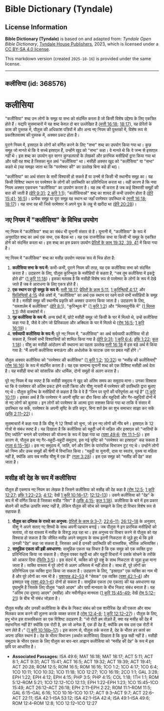 # Bible Dictionary (Tyndale)

## License Information

**Bible Dictionary (Tyndale)** is based on and adapted from: _Tyndale Open Bible Dictionary_, [Tyndale House Publishers](https://tyndaleopenresources.com/), 2023, which is licensed under a [CC BY-SA 4.0 license](https://creativecommons.org/licenses/by-sa/4.0/legalcode.en).

This markdown version (created `2025-10-16`) is provided under the same license.



--------------------------------

## कलीसिया (id: 368576)

कलीसिया
=======

"कलीसिया" शब्द उन लोगों के समूह या सभा को संदर्भित करता है जो किसी विशेष उद्देश्य के लिए एकत्रित होते हैं। यद्यपि सुसमाचारों में यह शब्द केवल दो बार उल्लेखित है ([मत्ती 16:18](https://ref.ly/Matt16:18); [18:17](https://ref.ly/Matt18:17)), यह प्रेरितों के काम की पुस्तक में, पौलुस की अधिकांश पत्रियों में और अन्य नए नियम की पुस्तकों में, विशेष रूप से प्रकाशितवाक्य की पुस्तक में, अक्सर प्रकट होता है।

पुराने नियम में, इस्राएल के लोगों को वर्णित करने के लिए "सभा" शब्द का उपयोग किया गया था। कुछ समूह जो मानते थे कि वे सच्चे इस्राएल हैं, उन्होंने खुद को "सभा" कहा। वे मानते थे कि वे जन्म से इस्राएल नहीं थे। इस शब्द का उपयोग मृत सागर कुण्डलपत्रों के लेखकों और प्रारंभिक मसीहियों द्वारा किया गया था और यही वह शब्द है जिसका मूल अर्थ "कलीसिया" था। मसीही अक्सर खुद को "कलीसिया" या "सभा" कहते थे (यह समझा जाता था कि "परमेश्वर की" का उल्लेख बिना कहे ही था)।

"कलीसिया" का अर्थ संसार के सभी विश्वासी हो सकते हैं या उनमें से किसी भी स्थानीय समूह का। यह किसी विशिष्ट स्थान पर परमेश्वर के लोगों की उपस्थिति का प्रतिनिधित्व करता था। यही कारण है कि नया नियम अक्सर एकवचन "कलीसिया" का उपयोग करता है। यह तब भी करता है जब कई विश्वासी समूहों की बात की जाती है ([प्रेरि 9:31](https://ref.ly/Acts9:31); [2 कुरि 1:1](https://ref.ly/2Cor1:1)); "कलीसियाओं" शब्द का शायद ही कभी उपयोग होता है ([प्रेरि 15:41](https://ref.ly/Acts15:41); [16:5](https://ref.ly/Acts16:5))। प्रत्येक समूह या पूरा समूह वह स्थान था जहाँ परमेश्वर उपस्थित थे ([मत्ती 16:18](https://ref.ly/Matt16:18); [18:17](https://ref.ly/Matt18:17))। यह सभा वह थी जिसे परमेश्वर ने अपने पुत्र के लहू से खरीदा था ([प्रेरि 20:28](https://ref.ly/Acts20:28))। 

नए नियम में "कलीसिया" के विभिन्न उपयोग
--------------------------------------

नए नियम में "कलीसिया" शब्द का संबंध भी यूनानी संसार से है। यूनानी में, "कलीसिया" के रूप में अनुवादित शब्द का अर्थ एक सभा, एक बैठक था। यह एक राजनीतिक सभा या किसी भी समूह के एकत्रित होने को संदर्भित करता था। इस शब्द का इस प्रकार उपयोग [प्रेरितों के काम 19:32, 39, 41](https://ref.ly/Acts19:32,Acts19:39,Acts19:41) में किया गया है।

नए नियम में "कलीसिया" शब्द का मसीह उपयोग व्यापक रूप से भिन्न होता है:

1. **कलीसिया सभा के रूप में:** कभी\-कभी, पुराने नियम की तरह, यह एक कलीसिया सभा को संदर्भित करता है। उदाहरण के लिए, पौलुस कुरिन्थुस के मसीहियों से कहता है, “जब तुम कलीसिया में इकट्ठे होते हो” ([1 कुरि 11:18](https://ref.ly/1Cor11:18))। इसका मतलब है कि मसीही विशेष रूप से परमेश्वर के लोगों के रूप में देखे जाते हैं जब वे आराधना के लिए एकत्र होते हैं।
2. **एक स्थान पर पूरे समूह के रूप में:** [मत्ती 18:17](https://ref.ly/Matt18:17), [प्रेरितों के काम 5:11](https://ref.ly/Acts5:11), [1 कुरिन्थियों 4:17](https://ref.ly/1Cor4:17), और [फिलिप्पियों 4:15](https://ref.ly/Phil4:15) जैसे अंशों में, "कलीसिया" का अर्थ एक स्थान पर रहने वाले सभी मसीहियों के समूह से है। मसीही समूह की स्थानीय प्रकृति को अक्सर उजागर किया जाता है। उदाहरण के लिए, "यरूशलेम में कलीसिया" ([प्रेरि 8:1](https://ref.ly/Acts8:1)), "कुरिन्थुस में" ([1 कुरि 1:2](https://ref.ly/1Cor1:2)) और "थिस्सलुनीके में" ([1 थिस्स 1:1](https://ref.ly/1Thess1:1)) जैसे वाक्यांशों में।
3. **गृह कलीसिया के रूप में:** अन्य ग्रंथों में, छोटे मसीही समूह जो किसी के घर में मिलते थे, उन्हें कलीसिया कहा गया है, जैसे वे लोग जो प्रिस्किल्ला और अक्विला के घर में मिलते थे ([रोम 16:5](https://ref.ly/Rom16:5); [1 कुरि 16:19](https://ref.ly/1Cor16:19))।
4. **सर्वव्यापी कलीसिया के रूप में:** पुरे नए नियम में, "कलीसिया" का अर्थ सर्वव्यापी कलीसिया भी हो सकता है, जिसमें सभी विश्वासियों को शामिल किया गया है ([प्रेरि 9:31](https://ref.ly/Acts9:31); [1 कुरि 6:4](https://ref.ly/1Cor6:4); [इफि 1:22](https://ref.ly/Eph1:22); [कुल 1:18](https://ref.ly/Col1:18))। यीशु का मसीही आंदोलन की स्थापना का पहला उल्लेख [मत्ती 16:18](https://ref.ly/Matt16:18) में इस बड़े अर्थ में किया गया है: “मैं अपनी कलीसिया बनाऊंगा और अधोलोक के फाटक उस पर प्रबल नहीं होंगे।”

पौलुस अक्सर कलीसिया को "परमेश्वर की कलीसिया" ([1 कुरि 1:2](https://ref.ly/1Cor1:2); [10:32](https://ref.ly/1Cor10:32)) या "मसीह की कलीसियाएँ" ([रोम 16:16](https://ref.ly/Rom16:16)) के रूप में संदर्भित करता है। यह एक सामान्य यूनानी शब्द को एक विशिष्ट मसीही अर्थ देता है। यह मसीही सभा को सांसारिक और धार्मिक, दोनों समूहों से अलग करता है।

पूरे नए नियम में यह स्पष्ट है कि मसीही समुदाय ने खुद को अंतिम समय का समुदाय माना। उनका विश्वास था कि वे परमेश्वर की अंतिम प्रकट होने वाली क्रिया और यीशु नासरी में परमेश्वर की उपस्थिति द्वारा बुलाए गए थे। पौलुस कुरिन्थ के मसीहियों से कहता है कि वे वे हैं “जिन पर युगों की परिपूर्णता आ गई है” ([1 कुरि 10:11](https://ref.ly/1Cor10:11))। इसका अर्थ है कि परमेश्वर ने अपनी सृष्टि का दौरा किया और यहूदियों और गैर\-यहूदियों दोनों में से नए लोगों को बुलाया। इन लोगों को परमेश्वर के आत्मा द्वारा सशक्त किया गया था ताकि वे संसार में उपस्थित रह सकें, परमेश्वर के अपनी सृष्टि के प्रति कट्टर, बिना शर्त प्रेम का शुभ समाचार साझा कर सकें ([इफि 2:11–22](https://ref.ly/Eph2:11-Eph2:22))।

सुसमाचारों में कहा गया है कि यीशु ने 12 शिष्यों को चुना, जो इन नए लोगों की नींव बने। इस्राएल के 12 गोत्रों से संबंध स्पष्ट है। यह दिखाता है कि कलीसिया को यहूदी धर्म में जड़ित और इस्राएल को "जातियों के लिए ज्योति" बनाने की परमेश्वर की योजना के रूप में देखा गया था ([यशा 49:6](https://ref.ly/Isa49:6); [रोम 11:1–5](https://ref.ly/Rom11:1-Rom11:5))। इस कारण से, पौलुस इस नए गैर\-यहूदी\-यहूदी समुदाय, इस नई सृष्टि को "परमेश्वर का इस्राएल" कह सकता है ([गला 6:15–16](https://ref.ly/Gal6:15-Gal6:16))। इस नए समुदाय में, जाति, वर्ग और लिंग के पारंपरिक विभाजन टूट गए थे। उन्होंने लोगों को निम्न और उच्च समूहों की श्रेणी में विभाजित किया। "यहूदी या यूनानी, दास या स्वतंत्र, पुरूष या महिला नहीं है, क्योंकि आप सब मसीह यीशु में एक हैं" ([गला 3:28](https://ref.ly/Gal3:28))। इस एक समूह को "मसीह की देह" कहा जाता है।

मसीह की देह के रूप में कलीसिया
------------------------------

पौलुस ही एकमात्र नए नियम का लेखक है जिसने कलीसिया को मसीह की देह कहा है ([रोम 12:5](https://ref.ly/Rom12:5); [1 कुरि 12:27](https://ref.ly/1Cor12:27); [इफि 1:22–23](https://ref.ly/Eph1:22-Eph1:23); [4:12](https://ref.ly/Eph4:12); देखें [1 कुरि 10:16–17](https://ref.ly/1Cor10:16-1Cor10:17); [12:12–13](https://ref.ly/1Cor12:12-1Cor12:13))। उसने कलीसिया को "देह" के रूप में भी वर्णित किया है जिसका मसीह "सिर" है ([इफि 4:15](https://ref.ly/Eph4:15); [कुल 1:18](https://ref.ly/Col1:18)). कलीसिया के बारे में इस प्रकार बोलने की सटीक उत्पत्ति स्पष्ट नहीं है, लेकिन पौलुस की सोच को समझने के लिए दो विचार विशेष रूप से सहायक हैं:

1. **पौलुस का दमिश्क के रास्ते का अनुभव:** [प्रेरितों के काम 9:3–7](https://ref.ly/Acts9:3-Acts9:7); [22:6–11](https://ref.ly/Acts22:6-Acts22:11); [26:12–18](https://ref.ly/Acts26:12-Acts26:18) के अनुसार, यीशु ने अपने सताए गए शिष्यों के साथ अपनी पहचान बनाई। जब पौलुस ने इन प्रारंभिक मसीहियों को सताया, तो वह वास्तव में मसीह के विरुद्ध लड़ रहा था। इस अनुभव पर विचार करने से पौलुस को यह विश्वास हो सकता है कि जीवित मसीह अपने समुदाय के साथ इतनी निकटता से जुड़े हुए थे कि इसे उनकी "देह" कहा जा सकता है, जिसका अर्थ है उनकी उपस्थिति की वास्तविक, भौतिक अभिव्यक्ति।
2. **सामूहिक एकता की इब्री अवधारणा:** सामूहिक एकता यह विचार है कि एक समूह को एक व्यक्ति द्वारा प्रतिनिधित्व किया जा सकता है। पौलुस पक्का यहूदी था और यहूदी विचारों ने उसके सोचने के तरीके को आकार दिया ([फिलि 3:5](https://ref.ly/Phil3:5))। इस संदर्भ में, व्यक्ति को पूरे राष्ट्र के साथ निकटता से जुड़ा हुआ माना जाता है। व्यक्ति वास्तव में पूरे लोगों से अलग अस्तित्व में नहीं होता है। साथ ही, पूरे लोगों का प्रतिनिधित्व एक व्यक्ति द्वारा किया जा सकता है। उदाहरण के लिए, "इस्राएल" एक व्यक्ति का नाम भी है और पूरे लोगों का नाम भी है। [यशायाह 42–53](https://ref.ly/Isa42:1-Isa53:12) में "सेवक" एक व्यक्ति ([यशा 42:1–4](https://ref.ly/Isa42:1-Isa42:4)) और इस्राएल राष्ट्र ([यशा 49:1–6](https://ref.ly/Isa49:1-Isa49:6)) दोनों हो सकता है। सामूहिक एकता (या एकता) की यह अवधारणा वह पृष्ठभूमि है जिसके लिए पौलुस "पहले आदम" और पापी मानवता के बीच निकट संबंध बनाता है। यह "अंतिम (या दूसरा) आदम" (मसीह) और नवीनीकृत मानवता ([1 कुरि 15:45–49](https://ref.ly/1Cor15:45-1Cor15:49); देखें [रोम 5:12–21](https://ref.ly/Rom5:12-Rom5:21)) के बीच भी संबंध जोड़ता है।

पौलुस मसीह और उनकी कलीसिया के बीच के निकट संबंध को एक शारीरिक देह की एकता और साथ मिलकर काम करने की तुलना करके व्यक्त करता है ([रोम 12:4–8](https://ref.ly/Rom12:4-Rom12:8); [1 कुरि 12:12–27](https://ref.ly/1Cor12:12-1Cor12:27))। पौलुस के लिए, प्रभु भोज इस वास्तविकता का एक विशिष्ट उदाहरण है: “जो रोटी हम तोड़ते हैं, क्या वह मसीह की देह में सहभागिता नहीं है? क्योंकि एक रोटी है, हम जो अनेक हैं, एक ही देह हैं; क्योंकि हम सब उस एक रोटी में भाग लेते हैं।” ([1 कुरि 10:16b–17](https://ref.ly/1Cor10:16-1Cor10:17))। इस कारण से, पौलुस तर्क करता है, देह के भीतर हर कार्य का अपना उचित स्थान है। देह के भीतर विभाजन (अर्थात कलीसिया) दिखाता है कि कुछ सही नहीं है। मसीही समुदाय के भीतर एकता के लिए पौलुस का बार\-बार आह्वान कलीसिया को “मसीह की देह” के रूप में इस छवि पर आधारित है।

* **Associated Passages:** ISA 49:6; MAT 16:18; MAT 18:17; ACT 5:11; ACT 8:1; ACT 9:31; ACT 15:41; ACT 16:5; ACT 19:32; ACT 19:39; ACT 19:41; ACT 20:28; ROM 12:5; ROM 16:5; ROM 16:16; 1CO 1:2; 1CO 4:17; 1CO 6:4; 1CO 10:11; 1CO 10:32; 1CO 11:18; 1CO 12:27; 1CO 16:19; 2CO 1:1; GAL 3:28; EPH 1:22; EPH 4:12; EPH 4:15; PHP 3:5; PHP 4:15; COL 1:18; 1TH 1:1; ROM 5:12–ROM 5:21; 1CO 12:12–1CO 12:13; EPH 1:22–EPH 1:23; 1CO 15:45–1CO 15:49; ACT 26:12–ACT 26:18; EPH 2:11–EPH 2:22; ROM 11:1–ROM 11:5; GAL 6:15–GAL 6:16; 1CO 10:16–1CO 10:17; ACT 9:3–ACT 9:7; ACT 22:6–ACT 22:11; ISA 42:1–ISA 53:12; ISA 42:1–ISA 42:4; ISA 49:1–ISA 49:6; ROM 12:4–ROM 12:8; 1CO 12:12–1CO 12:27

